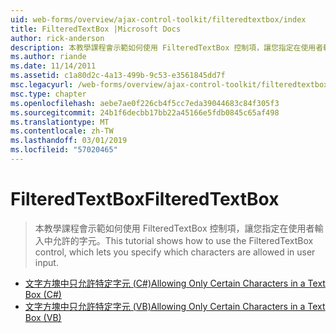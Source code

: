 ```yaml
---
uid: web-forms/overview/ajax-control-toolkit/filteredtextbox/index
title: FilteredTextBox |Microsoft Docs
author: rick-anderson
description: 本教學課程會示範如何使用 FilteredTextBox 控制項，讓您指定在使用者輸入中允許的字元。
ms.author: riande
ms.date: 11/14/2011
ms.assetid: c1a80d2c-4a13-499b-9c53-e3561845dd7f
msc.legacyurl: /web-forms/overview/ajax-control-toolkit/filteredtextbox
msc.type: chapter
ms.openlocfilehash: aebe7ae0f226cb4f5cc7eda39044683c84f305f3
ms.sourcegitcommit: 24b1f6decbb17bb22a45166e5fdb0845c65af498
ms.translationtype: MT
ms.contentlocale: zh-TW
ms.lasthandoff: 03/01/2019
ms.locfileid: "57020465"
---
```

<a name="filteredtextbox"></a><span data-ttu-id="fad53-103">FilteredTextBox</span><span class="sxs-lookup"><span data-stu-id="fad53-103">FilteredTextBox</span></span>
====================
> <span data-ttu-id="fad53-104">本教學課程會示範如何使用 FilteredTextBox 控制項，讓您指定在使用者輸入中允許的字元。</span><span class="sxs-lookup"><span data-stu-id="fad53-104">This tutorial shows how to use the FilteredTextBox control, which lets you specify which characters are allowed in user input.</span></span>


- [<span data-ttu-id="fad53-105">文字方塊中只允許特定字元 (C#)</span><span class="sxs-lookup"><span data-stu-id="fad53-105">Allowing Only Certain Characters in a Text Box (C#)</span></span>](allowing-only-certain-characters-in-a-text-box-cs.md)
- [<span data-ttu-id="fad53-106">文字方塊中只允許特定字元 (VB)</span><span class="sxs-lookup"><span data-stu-id="fad53-106">Allowing Only Certain Characters in a Text Box (VB)</span></span>](allowing-only-certain-characters-in-a-text-box-vb.md)
